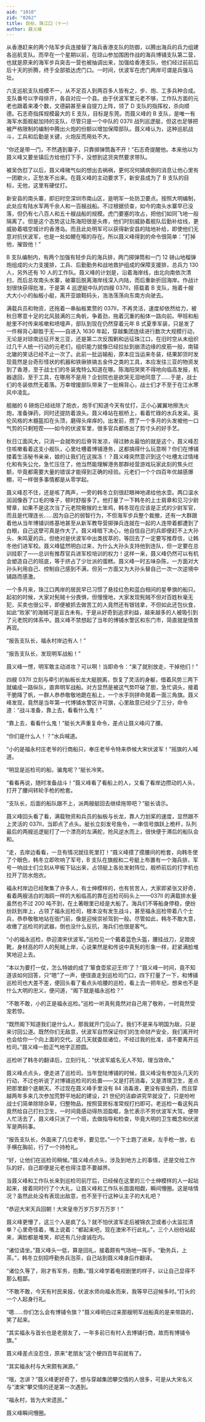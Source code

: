 ```yaml
---
aid: "1010"
zid: "0262"
title: 目标，珠江口（十一）
author: 聂义峰
---
```


从香港赶来的两个陆军步兵连接替了海兵香港支队的防御，以腾出海兵的兵力组建各巡航支队。而早在一个星期以前，在琼山参加围困作战的海兵博铺支队第二营，也就是原来的海军步兵突击一营也被抽调出来，加强给香港支队，他们经过前前后后十天的折腾，终于全部抵达虎门口。一时间，伏波军在虎门两岸可谓是兵强马壮。

六支巡航支队规模不一，从不足百人到两百多人皆有之，步、炮、工多兵种合成。支队番号以字母排开，各自对应一个县。由于伏波军里元老不够，工作队方面的元老也跟着来凑个数，文德嗣甚至亲自提刀上阵，领了 D 支队的指挥权，杀向顺德。石志奇指挥规模最大的 E 支队，目标是东莞。而聂义峰的 B 支队，是唯一有海军水面舰艇加持的支队，尽管只是一个中队的 037II 战列巡逻艇，但这也足够把被严格限制的编制中腾出火炮的份额以增加保障部队。聂义峰认为，这种巡航战斗，工兵和后勤是关键，火炮反而用处不大。

“你还是带一门，不然遇到寨子，只靠掷弹筒轰不开！”石志奇提醒他。本来他以为聂义峰又要坐镇后方给他打下手，没想到这货突然要求带队。

被吴伪怼了以后，聂义峰赌气似的想出去祸祸，更何况何婧病倒的消息让他心里有一团歇火，正愁发不出来。在聂义峰的主动要求下，新安县成为了 B 支队的目标，无他，这里有硬仗打。

新安县的南头寨，即旧时空深圳市南山区，是明军一处防卫要点。按照大明编制，此处应有陆水军两千余人和一百艘战船。不过根据侦查，如今的南头水寨早已没落，但仍有七八百人和五十艘战船的规模。虎门要塞的攻占，把他们如同飞地一般隔离了。但是这个态势这让陈海阳很是头疼，他们时刻威胁着舰队后勤补给线，更威胁着唱空城计的香港岛。而且此处明军可以获得新安县的陆地补给，即使他们无意对抗伏波军，也是一处如鲠在喉的存在。所以聂义峰得到的命令很简单：“打掉他，摧毁他！”

B 支队编制内，有两个加强有轻步兵的海兵排，两门掷弹筒和一门 12 磅山地榴弹炮组成的火力支援排，工兵、后勤勤务和战地救护组成的保障支援排，总兵力 130 人，另外还有 10 人的工作队。聂义峰的计划是，沿着海岸线，由北向南依次清扫，而后总攻南头水寨，破寨后脱离海岸线深入内陆，而后重新折回海岸。作战计划很快获得批准，于是第 4 巡逻艇中队的四艘 037II，搭载着 B 支队，拖着十艘大大小小的舢板小艇，离开亚娘鞋码头，浩浩荡荡向东南方向驶去。

满载兵员和物资，还拖着一串舢板累赘的 037II，不再灵活，速度却依然给力，被秋日寒意十足的北风鼓满的三角帆，争着劲，拖着沉重的船体一路向前。甲班和船舱里不时传来咳嗽和喷嚏声，部队到现在仍然穿着元年 B 式夏季军装，只是发了一件棉背心聊胜于无——自进入 1630 年起，穿越集团连续进行数次大规模行动，无论是对琼南远征开发三亚，还是第二次反围剿和远征珠江口，在旧时空从未组织过几千人统一行动的元老们，组织能力就像已经拉扯到崩溃边缘的皮筋一般，南辕北辙的笑话已经不止一次了。此前一批运输船，原本应当运来冬装，结果卸货时发现竟然是台奇形怪状的机器和铁锹铁镐五金件之类的工具，本应发往三亚的物资发到了香港，至于战士们的冬装鬼特么知道在哪。陈海阳哭笑不得地向临高发报，机器退回，至于工具，在哪用不是用？企划院也是欲哭无泪地同意了……于是，战士们的冬装依然无着落。万幸增援部队带来了一批棉背心，战士们才不至于在江水寒风中凌乱。

舰艏的 6 磅炮已经祛除了炮衣，炮手们知道今天有仗打，正小心翼翼地擦洗火炮，准备弹药，同时还提防着浪头。聂义峰站在舰桥上，看着忙碌的水兵发呆。英伦风格的木髓盔扣在头顶，磨得头痒痒的。出发前，攒了一个多月的头发被他一口气剪的只剩短茬——如今的伏波军里，很多官兵都练出了剪寸头的好手艺。

秋日江面风大，只消一会就吹的后脊背发凉，得过肺炎最怕的就是这个，聂义峰忍住咳嗽看着这支小舰队，心里吐槽着博铺港务，这都搞得什么玩意啊？你们在博铺搂着生活秘书亲亲，娘的让我们在这挨冻！？聂义峰突然意识到这个吐槽太过情绪化和有失公允，急忙压住了，他当然能理解港务那群经营游戏玩家此刻的焦头烂额，毕竟都需要大量的错误才能得到正确的经验。元老们一个个四百年优越感爆棚，可一样很多事情都是从零学起。

聂义峰忍不住，还是咳了两声，一旁的韩冬立刻很赶眼神地递给他水壶。两口温水润润像吞了口毛的嗓子，顿时舒服多了。他打量了一下韩冬的上士肩章和见习少尉臂章，如果不是这次当了元老院儆猴的土笨鸡，韩冬现在应该是正式的少尉军官，而且是代理连长……因为自己的弱智行为，不但海军步兵整个裁撤，还有一大群跟着他从当年博铺训练基地甚至从新军教导营掷弹兵连就在一起的人连带着都遭到了白眼，自己这孽可真是作大了。聂义峰暗下决心，他自信自己的兵即便赶不上大孙头、朱鸣夏的兵，但绝对是伏波军中出类拔萃的，等回去了一定要写推荐信，让韩冬他们进军校。聂义峰猛然明白过来，为什么大孙头支持他到连队，但一定要在总训挂职了——总训有推荐官兵进军校培训的权力！这样一来，聂义峰仍然可以有机会塑造自己的班底，等于挤占了少壮派的蛋糕。聂义峰一时五味杂陈，一方面对大孙头利用自己、控制自己感到不满，但另一方面又为大孙头替自己一次一次逆境中铺路而感激。

一个多月来，珠江口两岸的居民早已习惯了悬挂红色和蓝白相间的星拳旗的船只。起初的时候，大家对髡贼十分畏惧，但慢慢地，大家发现髡贼不但对百姓秋毫无犯，买卖也很公平，即便被抓去做苦工的人竟然还有银钱拿，不但如此还包伙食，如此“败家”的海贼可是亘古未有。于是从好奇到追求利益，越来越多的人被吸引到了元老院的体系中。聂义峰不禁想起了当年的博铺水警区和东门市，简直就是情景再现。

“报告支队长，福永村岸边有人！”

“报告支队长，发现明军战船！”

聂义峰一愣，明军敢主动进攻？可以啊！当即命令：“来了就别放走，干掉他们！”

四艘 037II 立刻与牵引的舢板长龙大艇脱离，恢复了灵活的身躯，借着风势三两下就编成一路纵队，直奔明军战船。对方显然是被这气势吓破了胆，急忙调头，接着干脆降了帆，一群人恭恭敬敬地跪在船上，一个水手则拼命晃着一面三角旗。聂义峰发现，竟然是当年第一代博铺水警区许可旗，心里敌意已经少了三分，命令道：“战斗准备，靠上去，看看什么鬼！”

“靠上去，看看什么鬼！”艇长大声重复命令，差点让聂义峰闪了腰。

“你们是什么人！？”水兵喊道。

“小的是福永村庄老爷的行商船只，奉庄老爷令特来恭候大宋伏波军！”摇旗的人喊道。

“明显是巡检司的船，骗鬼呢？”艇长冷笑。

“看看再说，随时准备战斗！”聂义峰看了看船上的人，又看了看岸边攒动的人头，打开了腰间转轮手枪的枪套。

“支队长，后面的船队跟不上，派两艘艇回去继续拖带吧？”艇长请示。

聂义峰回头看了看，满载物资和兵员的舢板与长龙，靠人力划桨的速度，显然跟不上灵活的 037II，当即点了点头。艇长立刻发号施令，一串信号旗跃上桅杆，队列最后的两艘巡逻艇打了一个漂亮的左满舵，抢风逆水而上，很快便于滞后的船队会和。

“走，去岸边看看，一旦有情况就往死里打！”聂义峰摸了摸腰间的枪套，向韩冬使了个眼色，韩冬立即吹响了军号，B 支队在旗舰和二号艇上布置有一个海兵排，军号一响战士们立刻从甲板下钻出来，占领艇上各处发射阵位，舰桥前后的打字机也拉开了防水炮衣。

福永村岸边已经聚集了许多人，有士绅模样的，也有贫苦人，大家即紧张又好奇，看着两艘洁白的海鸥一样的大船临高的靠在巡检司码头上——037II 的满载排水量虽然也不过 200 吨不到，在土著眼里已经是大船了。海兵们不等船身停稳，便纷纷跃到岸上，占领了福永巡检司，根本没有发生战斗，甚至福永巡检带着八个士兵，恭恭敬敬地站在衙门前，像是迎候崇祯驾到一般。尽管如此，韩冬不敢大意，收缴了巡检司的武器，倒也没什么反抗，海兵们也很是客气。

“小的福永巡检，恭迎澳宋伏波军。”巡检见一个戴着蓝色头盔，腰挂战刀，足蹬皮靴，身材高的吓人的髡贼上岸，心说果然是和传说中真髡的形象一样，赶紧满脸堆笑地迎上去。

“本以为要打一仗，怎么特娘的成了‘箪食壶浆迎王师’了？”聂义峰一时间，竟不知道该如何回答，只“嗯”了一声，便径直走到巡检司门口，四下打量了一下，和博铺巡检司也大差不差，便回头看了看点头哈腰的巡检，看上去一把年纪，想来也不是什么大明的忠义，便问道，“阁下就是福永巡检？”

“不敢不敢，小的正是福永巡检。”巡检一听真髡竟然对自己用了敬称，一时竟然受宠若惊。

“既然阁下知道我们是什么人，那我就开门见山了。我们不是来与明国为敌，只是来讨回公道。既然你们无敌意，伏波军自然保证你们的生命财产安全，我们离开时也会给你一个向上面的交代。这几天就委屈诸位，不经过我的批准，请不要离开巡检司。”聂义峰一脸正气地字正腔圆。

巡检听了韩冬的翻译后，立刻行礼：“伏波军威名无人不知，理当效命。”

聂义峰点点头，便走进了巡检司。当年登陆博铺的时候，聂义峰没有参加头几天的行动，不过也听说了对博铺巡检司的处置——又是打药消毒，又是清理卫生，差点把那里翻个底朝天。不过现在聂义峰手里没有 84 消毒液，更没有驱虫药，而且穿越两年多来几次参加荒野平地起的建设，21 世纪的洁癖讲究早就没了，只是吩咐战士们简单除除杂草，归整物品，按照营房标准常规打扫即可。老巡检一看这髡兵竟然给自己打扫卫生，一时间竟感动得热泪盈眶，急忙表示不劳伏波军大驾，便带人忙活去了，聂义峰只派了一个班，去做指导和检查，毕竟大明的卫生概念和伏波军是两码事。

“报告支队长，外面来了几位老爷，要见您。”一个下士跑了进来，左手枪一放，右手横在胸前，行了一个持枪礼。

“好，让他们在巡检司稍候。”聂义峰点点头，涉及到地方上的事情，还是交给工作队的好，自己即便是元老也得注意不要越界。

当聂义峰和工作队长来到巡检司前厅后，已经候在这里的三个士绅模样的人一起站起来，接着同时行了个大礼，让聂义峰和工作队长面面相觑，瞬间懵圈。这是啥情况？虽然此处没有表现出敌意，也不至于行这种认主子的大礼吧？

“恭迎大宋天兵回朝！大宋皇帝万岁万岁万万岁！”

聂义峰更懵了，这三个人是疯了么？就不怕伏波军走后被锦衣卫或者小太监拉清单？心里奇怪着，嘴上说着：“都起来吧，现在澳宋不行此礼。”，三个人纷纷站起来，满脸都是堆笑，却还有几分虔诚在内。

“诸位请坐。”聂义峰头一低，算是回礼，接着颇有气场地一挥手，“勤务兵，上茶。”，韩冬立刻招呼勤务兵泡茶，自己站到聂义峰身后作翻译。

“诸位久等了，刚才有军务，抱歉。”聂义峰学着电视剧里的样子，以让自己显得不那么粗鄙。

“不敢不敢，今天有村民来报，伏波水师向福永而来，我等早已迎候多时。”打头的一个人起身行礼。

“嗯……你们怎么会有博铺令旗？”聂义峰明白过来那艘明军战船真的是来带路的，笑了起来。

“其实福永与首长也是老朋友了，一年多前已有村人去博铺行商，故而有博铺令旗。”

聂义峰差点没忍住，原来“老朋友”这个梗四百年前就有了。

“其实福永村与大宋颇有渊源。”

“哦，怎讲？”聂义峰更好奇了，想与穿越集团攀交情的人很多，可是从大宋名义与“澳宋”攀交情的还是第一次遇到。

“福永村，皆为大宋遗民。”

聂义峰瞬间懵圈。
